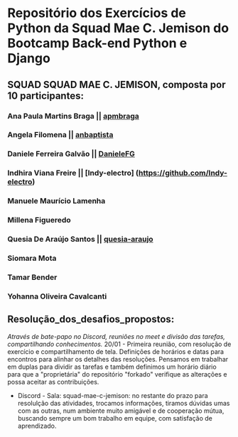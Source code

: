 # Repositório dos Exercícios de Python da Squad Mae C. Jemison do Bootcamp Back-end Python e Django

## SQUAD SQUAD MAE C. JEMISON, composta por 10 participantes:


### Ana Paula Martins Braga || [apmbraga](https://github.com/apmbraga)

### Angela Filomena || [anbaptista](https://github.com/anbaptista/)

### Daniele Ferreira Galvão || [DanieleFG](https://github.com/DanieleFG)

### Indhira Viana Freire || [Indy-electro] (https://github.com/Indy-electro)

### Manuele Maurício Lamenha

### Millena Figueredo

### Quesia De Araújo Santos || [quesia-araujo](https://github.com/quesia-araujo)

### Siomara Mota

### Tamar Bender

### Yohanna Oliveira Cavalcanti

## Resolução_dos_desafios_propostos:

_Através de bate-papo no Discord, reuniões no meet e divisão das tarefas, compartilhando conhecimentos._
20/01 - Primeira reunião, com resolução de exercício e compartilhamento de tela. Definições de horários e datas para encontros para alinhar os detalhes das resoluções. Pensamos em trabalhar em duplas para dividir as tarefas e também definimos um horário diário para que a "proprietária" do repositório "forkado" verifique as alterações e possa aceitar as contribuições.
- Discord - Sala: squad-mae-c-jemison: no restante do prazo para resolulção das atividades, trocamos informações, tiramos dúvidas umas com as outras, num ambiente muito amigável e de cooperação mútua, buscando sempre um bom trabalho em equipe, com satisfação de aprendizado.
